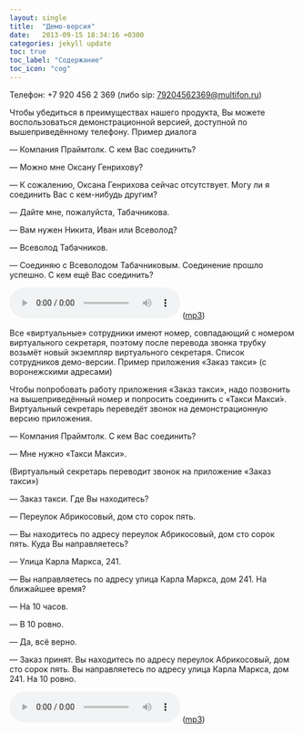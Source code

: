 ```yaml
---
layout: single
title:  "Демо-версия"
date:   2013-09-15 18:34:16 +0300
categories: jekyll update
toc: true
toc_label: "Содержание"
toc_icon: "cog"
---
```


Телефон: +7 920 456 2 369 (либо sip: 79204562369@multifon.ru)

Чтобы убедиться в преимуществах нашего продукта, Вы можете воспользоваться демонстрационной версией, доступной по вышеприведённому телефону.
Пример диалога

— Компания Праймтолк. С кем Вас соединить?

— Можно мне Оксану Генрихову?

— К сожалению, Оксана Генрихова сейчас отсутствует. Могу ли я соединить Вас с кем-нибудь другим?

— Дайте мне, пожалуйста, Табачникова.

— Вам нужен Никита, Иван или Всеволод?

— Всеволод Табачников.

— Соединяю с Всеволодом Табачниковым. Соединение прошло успешно. С кем ещё Вас соединить?

![запись](switchboard-example.mp3) ([mp3](switchboard-example.mp3))

Все «виртуальные» сотрудники имеют номер, совпадающий с номером виртуального секретаря, поэтому после перевода звонка трубку возьмёт новый экземпляр виртуального секретаря. Список сотрудников демо-версии.
Пример приложения «Заказ такси» (с воронежскими адресами)

Чтобы попробовать работу приложения «Заказ такси», надо позвонить на вышеприведённый номер и попросить соединить с «Такси Макси́». Виртуальный секретарь переведёт звонок на демонстрационную версию приложения.

— Компания Праймтолк. С кем Вас соединить?

— Мне нужно «Такси Макси».

(Виртуальный секретарь переводит звонок на приложение «Заказ такси»)

— Заказ такси. Где Вы находитесь?

— Переулок Абрикосовый, дом сто сорок пять.

— Вы находитесь по адресу переулок Абрикосовый, дом сто сорок пять. Куда Вы направляетесь?

— Улица Карла Маркса, 241.

— Вы направляетесь по адресу улица Карла Маркса, дом 241. На ближайшее время?

— На 10 часов.

— В 10 ровно.

— Да, всё верно.

— Заказ принят. Вы находитесь по адресу переулок Абрикосовый, дом сто сорок пять. Вы направляетесь по адресу улица Карла Маркса, дом 241. На 10 ровно.

![запись](taxi-example.mp3) ([mp3](taxi-example.mp3))
